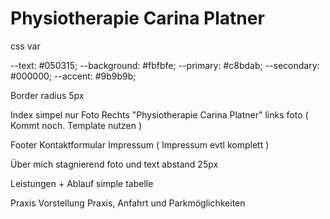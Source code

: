# Physiotherapie Carina Platner

css var

--text: #050315;
--background: #fbfbfe;
--primary: #c8bdab;
--secondary: #000000;
--accent: #9b9b9b;

Border radius 5px

Index
  simpel nur Foto
  Rechts "Physiotherapie Carina Platner" links foto ( Kommt noch. Template nutzen )

Footer
  Kontaktformular
  Impressum ( Impressum evtl komplett )

Über mich
  stagnierend foto und text abstand 25px

Leistungen + Ablauf
  simple tabelle

Praxis 
  Vorstellung Praxis, Anfahrt und Parkmöglichkeiten
